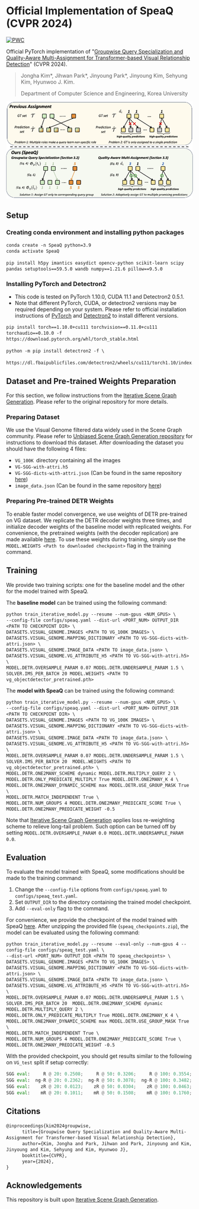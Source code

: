 [//]: # (# Groupwise Query Specialization and Quality-Aware Multi-Assignment for Transformer-based Visual Relationship Detection)
# Official Implementation of SpeaQ (CVPR 2024)
[![PWC](https://img.shields.io/endpoint.svg?url=https://paperswithcode.com/badge/groupwise-query-specialization-and-quality/scene-graph-generation-on-visual-genome)](https://paperswithcode.com/sota/scene-graph-generation-on-visual-genome?p=groupwise-query-specialization-and-quality)

Official PyTorch implementation of "[Groupwise Query Specialization and Quality-Aware Multi-Assignment for Transformer-based Visual Relationship Detection](https://arxiv.org/abs/2403.17709)" (CVPR 2024).
> Jongha Kim*, Jihwan Park*, Jinyoung Park*, Jinyoung Kim, Sehyung Kim, Hyunwoo J. Kim.
> 
> Department of Computer Science and Engineering, Korea University 

<div align="center">
  <img src="assets/speaq.png" width="750px" />
</div>

## Setup
### Creating conda environment and installing python packages
```
conda create -n SpeaQ python=3.9
conda activate SpeaQ

pip install h5py imantics easydict opencv-python scikit-learn scipy pandas setuptools==59.5.0 wandb numpy==1.21.6 pillow==9.5.0
```
### Installing PyTorch and Detectron2
- This code is tested on PyTorch 1.10.0, CUDA 11.1 and Detectron2 0.5.1.
- Note that different PyTorch, CUDA, or detectron2 versions may be required depending on your system. 
Please refer to official installation instructions of [PyTorch](https://pytorch.org/get-started/previous-versions/) and [Detectron2](https://detectron2.readthedocs.io/en/latest/tutorials/install.html) to install different versions.
```
pip install torch==1.10.0+cu111 torchvision==0.11.0+cu111 torchaudio==0.10.0 -f https://download.pytorch.org/whl/torch_stable.html

python -m pip install detectron2 -f \
  https://dl.fbaipublicfiles.com/detectron2/wheels/cu111/torch1.10/index.html
```


## Dataset and Pre-trained Weights Preparation
For this section, we follow instructions from the [Iterative Scene Graph Generation](https://github.com/ubc-vision/IterativeSG).
Please refer to the original repository for more details.

### Preparing Dataset
We use the Visual Genome filtered data widely used in the Scene Graph community. 
Please refer to [Unbiased Scene Graph Generation repository](https://github.com/KaihuaTang/Scene-Graph-Benchmark.pytorch/blob/master/DATASET.md) for instructions to download this dataset. 
After downloading the dataset you should have the following 4 files: 
- `VG_100K `directory containing all the images
- `VG-SGG-with-attri.h5` 
- `VG-SGG-dicts-with-attri.json` (Can be found in the same repository [here](https://github.com/KaihuaTang/Scene-Graph-Benchmark.pytorch/tree/master/datasets/vg))
- `image_data.json` (Can be found in the same repository [here](https://github.com/KaihuaTang/Scene-Graph-Benchmark.pytorch/tree/master/datasets/vg))

### Preparing Pre-trained DETR Weights
To enable faster model convergence, we use weights of DETR pre-trained on VG dataset.
We replicate the DETR decoder weights three times, and initialize decoder weights of the baseline model with replicated weights. 
For convenience, the pretrained weights (with the decoder replication) are made available [here](https://drive.google.com/drive/folders/1CdcYdcYEvkZHz-I1IFF8sBxVMWSyWIkh?usp=share_link). 
To use these weights during training, simply use the `MODEL.WEIGHTS <Path to downloaded checkpoint>` flag in the training command.


## Training
We provide two training scripts: one for the baseline model and the other for the model trained with SpeaQ.

The **baseline model** can be trained using the following command:
```
python train_iterative_model.py --resume --num-gpus <NUM_GPUS> \
--config-file configs/speaq.yaml --dist-url <PORT_NUM> OUTPUT_DIR <PATH TO CHECKPOINT DIR> \ 
DATASETS.VISUAL_GENOME.IMAGES <PATH TO VG_100K IMAGES> \
DATASETS.VISUAL_GENOME.MAPPING_DICTIONARY <PATH TO VG-SGG-dicts-with-attri.json> \
DATASETS.VISUAL_GENOME.IMAGE_DATA <PATH TO image_data.json> \
DATASETS.VISUAL_GENOME.VG_ATTRIBUTE_H5 <PATH TO VG-SGG-with-attri.h5> \
MODEL.DETR.OVERSAMPLE_PARAM 0.07 MODEL.DETR.UNDERSAMPLE_PARAM 1.5 \
SOLVER.IMS_PER_BATCH 20 MODEL.WEIGHTS <PATH TO vg_objectdetector_pretrained.pth>
```

The **model with SpeaQ** can be trained using the following command:
```
python train_iterative_model.py --resume --num-gpus <NUM_GPUS> \
--config-file configs/speaq.yaml --dist-url <PORT_NUM> OUTPUT_DIR <PATH TO CHECKPOINT DIR> \ 
DATASETS.VISUAL_GENOME.IMAGES <PATH TO VG_100K IMAGES> \
DATASETS.VISUAL_GENOME.MAPPING_DICTIONARY <PATH TO VG-SGG-dicts-with-attri.json> \
DATASETS.VISUAL_GENOME.IMAGE_DATA <PATH TO image_data.json> \
DATASETS.VISUAL_GENOME.VG_ATTRIBUTE_H5 <PATH TO VG-SGG-with-attri.h5> \
MODEL.DETR.OVERSAMPLE_PARAM 0.07 MODEL.DETR.UNDERSAMPLE_PARAM 1.5 \
SOLVER.IMS_PER_BATCH 20  MODEL.WEIGHTS <PATH TO vg_objectdetector_pretrained.pth> \
MODEL.DETR.ONE2MANY_SCHEME dynamic MODEL.DETR.MULTIPLY_QUERY 2 \
MODEL.DETR.ONLY_PREDICATE_MULTIPLY True MODEL.DETR.ONE2MANY_K 4 \
MODEL.DETR.ONE2MANY_DYNAMIC_SCHEME max MODEL.DETR.USE_GROUP_MASK True \
MODEL.DETR.MATCH_INDEPENDENT True \
MODEL.DETR.NUM_GROUPS 4 MODEL.DETR.ONE2MANY_PREDICATE_SCORE True \
MODEL.DETR.ONE2MANY_PREDICATE_WEIGHT -0.5
```

Note that [Iterative Scene Graph Generation](https://github.com/ubc-vision/IterativeSG) applies loss re-weighting scheme to relieve long-tail problem.
Such option can be turned off by setting ```MODEL.DETR.OVERSAMPLE_PARAM 0.0 MODEL.DETR.UNDERSAMPLE_PARAM 0.0```.


## Evaluation
To evaluate the model trained with SpeaQ, some modifications should be made to the training command:
1. Change the ```--config-file``` options from ```configs/speaq.yaml``` to ```configs/speaq_test.yaml```.
2. Set ```OUTPUT_DIR``` to the directory containing the trained model checkpoint.
3. Add ```--eval-only``` flag to the command.

For convenience, we provide the checkpoint of the model trained with SpeaQ [here](https://drive.google.com/file/d/1TjqkySN8K51yCjWNfCoqk5eEr5kAGDiO/view).
After unzipping the provided file (```speaq_checkpoints.zip```), the model can be evaluated using the following command:
```
python train_iterative_model.py --resume --eval-only --num-gpus 4 --config-file configs/speaq_test.yaml \ 
--dist-url <PORT_NUM> OUTPUT_DIR <PATH TO speaq_checkpoints> \
DATASETS.VISUAL_GENOME.IMAGES <PATH TO VG_100K IMAGES> \
DATASETS.VISUAL_GENOME.MAPPING_DICTIONARY <PATH TO VG-SGG-dicts-with-attri.json> \
DATASETS.VISUAL_GENOME.IMAGE_DATA <PATH TO image_data.json> \
DATASETS.VISUAL_GENOME.VG_ATTRIBUTE_H5 <PATH TO VG-SGG-with-attri.h5> \
MODEL.DETR.OVERSAMPLE_PARAM 0.07 MODEL.DETR.UNDERSAMPLE_PARAM 1.5 \
SOLVER.IMS_PER_BATCH 20  MODEL.DETR.ONE2MANY_SCHEME dynamic MODEL.DETR.MULTIPLY_QUERY 2 \
MODEL.DETR.ONLY_PREDICATE_MULTIPLY True MODEL.DETR.ONE2MANY_K 4 \
MODEL.DETR.ONE2MANY_DYNAMIC_SCHEME max MODEL.DETR.USE_GROUP_MASK True \
MODEL.DETR.MATCH_INDEPENDENT True \
MODEL.DETR.NUM_GROUPS 4 MODEL.DETR.ONE2MANY_PREDICATE_SCORE True \
MODEL.DETR.ONE2MANY_PREDICATE_WEIGHT -0.5
```

With the provided checkpoint, you should get results similar to the following on ```VG_test``` split if setup correctly:
```python
SGG eval:     R @ 20: 0.2508;     R @ 50: 0.3206;     R @ 100: 0.3554;  for mode=sgdet, type=Recall(Main).
SGG eval:  ng-R @ 20: 0.2362;  ng-R @ 50: 0.3078;  ng-R @ 100: 0.3482;  for mode=sgdet, type=No Graph Constraint Recall(Main).
SGG eval:    zR @ 20: 0.0123;    zR @ 50: 0.0304;    zR @ 100: 0.0463;  for mode=sgdet, type=Zero Shot Recall.
SGG eval:    mR @ 20: 0.1011;    mR @ 50: 0.1508;    mR @ 100: 0.1760;  for mode=sgdet, type=Mean Recall.
```

## Citations
```
@inproceedings{kim2024groupwise,
      title={Groupwise Query Specialization and Quality-Aware Multi-Assignment for Transformer-based Visual Relationship Detection}, 
      author={Kim, Jongha and Park, Jihwan and Park, Jinyoung and Kim, Jinyoung and Kim, Sehyung and Kim, Hyunwoo J},
      booktitle={CVPR},
      year={2024},
}
```

## Acknowledgements
This repository is built upon [Iterative Scene Graph Generation](https://github.com/ubc-vision/IterativeSG).
